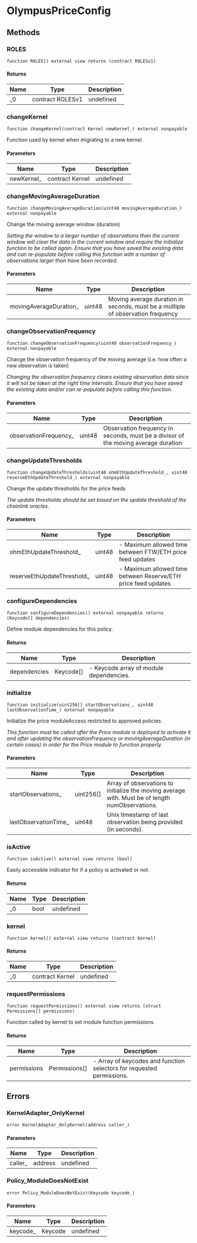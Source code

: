 # OlympusPriceConfig









## Methods

### ROLES

```solidity
function ROLES() external view returns (contract ROLESv1)
```






#### Returns

| Name | Type | Description |
|---|---|---|
| _0 | contract ROLESv1 | undefined |

### changeKernel

```solidity
function changeKernel(contract Kernel newKernel_) external nonpayable
```

Function used by kernel when migrating to a new kernel.



#### Parameters

| Name | Type | Description |
|---|---|---|
| newKernel_ | contract Kernel | undefined |

### changeMovingAverageDuration

```solidity
function changeMovingAverageDuration(uint48 movingAverageDuration_) external nonpayable
```

Change the moving average window (duration)

*Setting the window to a larger number of observations than the current window will clear      the data in the current window and require the initialize function to be called again.      Ensure that you have saved the existing data and can re-populate before calling this      function with a number of observations larger than have been recorded.*

#### Parameters

| Name | Type | Description |
|---|---|---|
| movingAverageDuration_ | uint48 | Moving average duration in seconds, must be a multiple of observation frequency |

### changeObservationFrequency

```solidity
function changeObservationFrequency(uint48 observationFrequency_) external nonpayable
```

Change the observation frequency of the moving average (i.e. how often a new observation is taken)

*Changing the observation frequency clears existing observation data since it will not be taken at the right time intervals.           Ensure that you have saved the existing data and/or can re-populate before calling this function.*

#### Parameters

| Name | Type | Description |
|---|---|---|
| observationFrequency_ | uint48 | Observation frequency in seconds, must be a divisor of the moving average duration |

### changeUpdateThresholds

```solidity
function changeUpdateThresholds(uint48 ohmEthUpdateThreshold_, uint48 reserveEthUpdateThreshold_) external nonpayable
```

Change the update thresholds for the price feeds

*The update thresholds should be set based on the update threshold of the chainlink oracles.*

#### Parameters

| Name | Type | Description |
|---|---|---|
| ohmEthUpdateThreshold_ | uint48 | - Maximum allowed time between FTW/ETH price feed updates |
| reserveEthUpdateThreshold_ | uint48 | - Maximum allowed time between Reserve/ETH price feed updates |

### configureDependencies

```solidity
function configureDependencies() external nonpayable returns (Keycode[] dependencies)
```

Define module dependencies for this policy.




#### Returns

| Name | Type | Description |
|---|---|---|
| dependencies | Keycode[] | - Keycode array of module dependencies. |

### initialize

```solidity
function initialize(uint256[] startObservations_, uint48 lastObservationTime_) external nonpayable
```

Initialize the price moduleAccess restricted to approved policies

*This function must be called after the Price module is deployed to activate it and after updating the observationFrequency      or movingAverageDuration (in certain cases) in order for the Price module to function properly.*

#### Parameters

| Name | Type | Description |
|---|---|---|
| startObservations_ | uint256[] | Array of observations to initialize the moving average with. Must be of length numObservations. |
| lastObservationTime_ | uint48 | Unix timestamp of last observation being provided (in seconds). |

### isActive

```solidity
function isActive() external view returns (bool)
```

Easily accessible indicator for if a policy is activated or not.




#### Returns

| Name | Type | Description |
|---|---|---|
| _0 | bool | undefined |

### kernel

```solidity
function kernel() external view returns (contract Kernel)
```






#### Returns

| Name | Type | Description |
|---|---|---|
| _0 | contract Kernel | undefined |

### requestPermissions

```solidity
function requestPermissions() external view returns (struct Permissions[] permissions)
```

Function called by kernel to set module function permissions.




#### Returns

| Name | Type | Description |
|---|---|---|
| permissions | Permissions[] | - Array of keycodes and function selectors for requested permissions. |




## Errors

### KernelAdapter_OnlyKernel

```solidity
error KernelAdapter_OnlyKernel(address caller_)
```





#### Parameters

| Name | Type | Description |
|---|---|---|
| caller_ | address | undefined |

### Policy_ModuleDoesNotExist

```solidity
error Policy_ModuleDoesNotExist(Keycode keycode_)
```





#### Parameters

| Name | Type | Description |
|---|---|---|
| keycode_ | Keycode | undefined |



